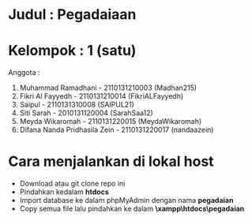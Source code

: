 # Judul : Pegadaiaan
# Kelompok : 1 (satu)

Anggota : 
1. Muhammad Ramadhani - 2110131210003 (Madhan215)
2. Fikri Al Fayyedh - 2110131210014 (FikriALFayyedh)
3. Saipul - 2110131310008 (SAIPUL21)
4. Siti Sarah - 2010131120004 (SarahSaa12)
5. Meyda Wikaromah - 2110131220015 (MeydaWikaromah)
6. Difana Nanda Pridhasila Zein - 2110131220017 (nandaazein)

# Cara menjalankan di lokal host

- Download atau git clone repo ini
- Pindahkan kedalam **htdocs**
- Import database ke dalam phpMyAdmin dengan nama **pegadaian**
- Copy semua file lalu pindahkan ke dalam **\xampp\htdocs\pegadaian**
